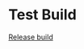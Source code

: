 # Test Build

[Release build](https://github.com/w9cf/testbuild/actions/workflows/release.yml/badge.svg)
